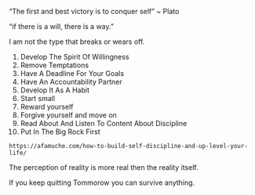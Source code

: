 
“The first and best victory is to conquer self” ~ Plato

“if there is a will, there is a way.” 

I am not the type that breaks or wears off.


1. Develop The Spirit Of Willingness
2. Remove Temptations
3. Have A Deadline For Your Goals
4. Have An Accountability Partner
5. Develop It As A Habit
6. Start small
7. Reward yourself 
8. Forgive yourself and move on
9. Read About And Listen To Content About Discipline
10. Put In The Big Rock First



```
https://afamuche.com/how-to-build-self-discipline-and-up-level-your-life/
```



The perception of reality is more real then the reality itself.



If you keep quitting Tommorow you can survive anything.